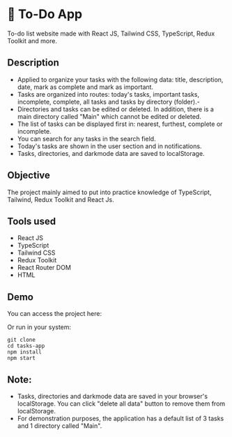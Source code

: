 # 📅 To-Do App

To-do list website made with React JS, Tailwind CSS, TypeScript, Redux Toolkit and more.

## Description

- Applied to organize your tasks with the following data: title, description, date, mark as complete and mark as important.
- Tasks are organized into routes: today's tasks, important tasks, incomplete, complete, all tasks and tasks by directory (folder).-
- Directories and tasks can be edited or deleted. In addition, there is a main directory called "Main" which cannot be edited or deleted.
- The list of tasks can be displayed first in: nearest, furthest, complete or incomplete.
- You can search for any tasks in the search field.
- Today's tasks are shown in the user section and in notifications.
- Tasks, directories, and darkmode data are saved to localStorage.

## Objective

The project mainly aimed to put into practice knowledge of TypeScript, Tailwind, Redux Toolkit and React Js.

## Tools used

- React JS
- TypeScript
- Tailwind CSS
- Redux Toolkit
- React Router DOM
- HTML

## Demo

You can access the project here:

Or run in your system:

```
git clone
cd tasks-app
npm install
npm start
```

## Note:

- Tasks, directories and darkmode data are saved in your browser's localStorage. You can click "delete all data" button to remove them from localStorage.
- For demonstration purposes, the application has a default list of 3 tasks and 1 directory called "Main".
